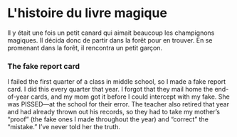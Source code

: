 # L'histoire du livre magique
Il y était une fois un petit canard qui aimait beaucoup les champignons magiques.
Il décida donc de partir dans la forêt pour en trouver.
En se promenant dans la forêt, il rencontra un petit garçon.

### The fake report card

I failed the first quarter of a class in middle school, so I made a fake report card. I did this every quarter that year. I forgot that they mail home the end-of-year cards, and my mom got it before I could intercept with my fake. She was PISSED—at the school for their error. The teacher also retired that year and had already thrown out his records, so they had to take my mother’s “proof” (the fake ones I made throughout the year) and “correct” the “mistake.” I’ve never told her the truth.